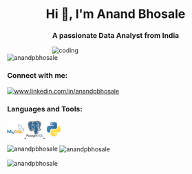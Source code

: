 <h1 align="center">Hi 👋, I'm Anand Bhosale</h1>
<h3 align="center">A passionate Data Analyst from India</h3>

<img align="right" alt="coding" width="400" src="https://user-images.githubusercontent.com/55389276/140866485-8fb1c876-9a8f-4d6a-98dc-08c4981eaf70.gif">

<p align="left"> <img src="https://komarev.com/ghpvc/?username=anandpbhosale&label=Profile%20views&color=0e75b6&style=flat" alt="anandpbhosale" /> </p>

<h3 align="left">Connect with me:</h3>
<p align="left">
<a href="https://linkedin.com/in/www.linkedin.com/in/anandpbhosale" target="blank"><img align="center" src="https://raw.githubusercontent.com/rahuldkjain/github-profile-readme-generator/master/src/images/icons/Social/linked-in-alt.svg" alt="www.linkedin.com/in/anandpbhosale" height="30" width="40" /></a>
</p>

<h3 align="left">Languages and Tools:</h3>
<p align="left"> <a href="https://www.mysql.com/" target="_blank" rel="noreferrer"> <img src="https://raw.githubusercontent.com/devicons/devicon/master/icons/mysql/mysql-original-wordmark.svg" alt="mysql" width="40" height="40"/> </a> <a href="https://www.postgresql.org" target="_blank" rel="noreferrer"> <img src="https://raw.githubusercontent.com/devicons/devicon/master/icons/postgresql/postgresql-original-wordmark.svg" alt="postgresql" width="40" height="40"/> </a> <a href="https://www.python.org" target="_blank" rel="noreferrer"> <img src="https://raw.githubusercontent.com/devicons/devicon/master/icons/python/python-original.svg" alt="python" width="40" height="40"/> </a> </p>

<p><img align="left" src="https://github-readme-stats.vercel.app/api/top-langs?username=anandpbhosale&show_icons=true&locale=en&layout=compact" alt="anandpbhosale" /></p>

<p>&nbsp;<img align="center" src="https://github-readme-stats.vercel.app/api?username=anandpbhosale&show_icons=true&locale=en" alt="anandpbhosale" /></p>

<p><img align="center" src="https://github-readme-streak-stats.herokuapp.com/?user=anandpbhosale&" alt="anandpbhosale" /></p>
